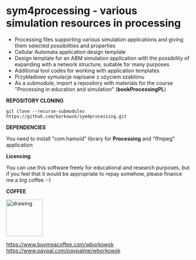 # sym4processing - various simulation resources in processing

* Processing files supporting various simulation applications and giving them selected possibilities and properties
* Cellular Automata application design template
* Design template for an ABM simulation application with the possibility of expanding with a network structure, suitable for many purposes
* Additional tool codes for working with application templates 
* Przykładowe symulacje napisane z użyciem szablonu 
* As a submodule, import a repository with materials for the course "Processing in education and simulation" (**bookProcessingPL**)

__REPOSITORY CLONING__

```git clone --recurse-submodules https://github.com/borkowsk/sym4processing.git```

__DEPENDENCIES__

You need to install "com.hamoid" library for **Processing** and "ffmpeg" application

**Licencing**

You can use this software freely for educational and research purposes, but if you feel that it would be appropriate to repay somehow, please finance me a big coffee :-)

**COFFEE**

<img src="https://pngimg.com/uploads/mug_coffee/mug_coffee_PNG97418.png" alt="drawing" width="100"/>

https://www.buymeacoffee.com/wborkowsk    
https://www.paypal.com/paypalme/wborkowsk
